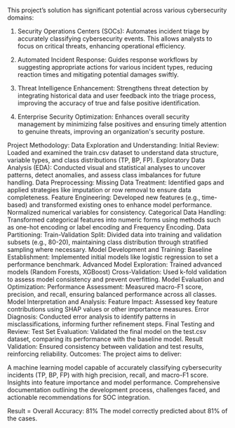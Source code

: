 This project’s solution has significant potential across various cybersecurity domains:

1. Security Operations Centers (SOCs):
Automates incident triage by accurately classifying cybersecurity events. This allows analysts to focus on critical threats, enhancing operational efficiency.

2. Automated Incident Response:
Guides response workflows by suggesting appropriate actions for various incident types, reducing reaction times and mitigating potential damages swiftly.

3. Threat Intelligence Enhancement:
Strengthens threat detection by integrating historical data and user feedback into the triage process, improving the accuracy of true and false positive identification.

4. Enterprise Security Optimization:
Enhances overall security management by minimizing false positives and ensuring timely attention to genuine threats, improving an organization's security posture.

Project Methodology:
Data Exploration and Understanding:
Initial Review: Loaded and examined the train.csv dataset to understand data structure, variable types, and class distributions (TP, BP, FP).
Exploratory Data Analysis (EDA): Conducted visual and statistical analyses to uncover patterns, detect anomalies, and assess class imbalances for future handling.
Data Preprocessing:
Missing Data Treatment: Identified gaps and applied strategies like imputation or row removal to ensure data completeness.
Feature Engineering: Developed new features (e.g., time-based) and transformed existing ones to enhance model performance. Normalized numerical variables for consistency.
Categorical Data Handling: Transformed categorical features into numeric forms using methods such as one-hot encoding or label encoding and Frequency Encoding.
Data Partitioning:
Train-Validation Split: Divided data into training and validation subsets (e.g., 80-20), maintaining class distribution through stratified sampling where necessary.
Model Development and Training:
Baseline Establishment: Implemented initial models like logistic regression to set a performance benchmark.
Advanced Model Exploration: Trained advanced models (Random Forests, XGBoost)
Cross-Validation: Used k-fold validation to assess model consistency and prevent overfitting.
Model Evaluation and Optimization:
Performance Assessment: Measured macro-F1 score, precision, and recall, ensuring balanced performance across all classes.
Model Interpretation and Analysis:
Feature Impact: Assessed key feature contributions using SHAP values or other importance measures.
Error Diagnosis: Conducted error analysis to identify patterns in misclassifications, informing further refinement steps.
Final Testing and Review:
Test Set Evaluation: Validated the final model on the test.csv dataset, comparing its performance with the baseline model.
Result Validation: Ensured consistency between validation and test results, reinforcing reliability.
Outcomes:
The project aims to deliver:

A machine learning model capable of accurately classifying cybersecurity incidents (TP, BP, FP) with high precision, recall, and macro-F1 score.
Insights into feature importance and model performance.
Comprehensive documentation outlining the development process, challenges faced, and actionable recommendations for SOC integration.


Result = Overall Accuracy: 81%
The model correctly predicted about 81% of the cases.
